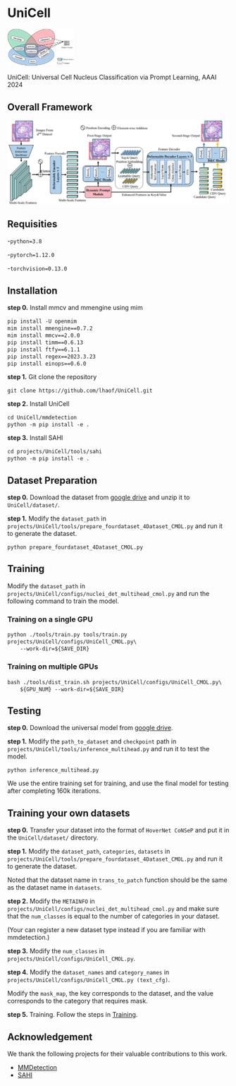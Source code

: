 # UniCell
<img src=./resources/intro.jpg width=30%/>

UniCell: Universal Cell Nucleus Classification via Prompt Learning, AAAI 2024

## Overall Framework
![](./resources/overall_framework.jpg)

## Requisities
-`python=3.8`

-`pytorch=1.12.0`

-`torchvision=0.13.0`

## Installation
**step 0.** Install mmcv and mmengine using mim
```
pip install -U openmim
mim install mmengine==0.7.2
mim install mmcv==2.0.0
pip install timm==0.6.13
pip install ftfy==6.1.1
pip install regex==2023.3.23
pip install einops==0.6.0
```
**step 1.** Git clone the repository
```
git clone https://github.com/lhaof/UniCell.git
```
**step 2.** Install UniCell
```
cd UniCell/mmdetection
python -m pip install -e .
```
**step 3.** Install SAHI
```
cd projects/UniCell/tools/sahi
python -m pip install -e .
```

## Dataset Preparation
**step 0.** Download the dataset from [google drive](https://drive.google.com/file/d/1VFQnAvVM918pS3co7J_hbGcGsOvJVuo1/view?usp=sharing) and unzip it to `UniCell/dataset/`.

**step 1.** Modify the `dataset_path` in `projects/UniCell/tools/prepare_fourdataset_4Dataset_CMOL.py` and run it to generate the dataset.
```
python prepare_fourdataset_4Dataset_CMOL.py
```

## Training
Modify the `dataset_path` in `projects/UniCell/configs/nuclei_det_multihead_cmol.py` and run the following command to train the model.
### Training on a single GPU
```shell
python ./tools/train.py tools/train.py projects/UniCell/configs/UniCell_CMOL.py\
	--work-dir=${SAVE_DIR}
```
### Training on multiple GPUs
```shell
bash ./tools/dist_train.sh projects/UniCell/configs/UniCell_CMOL.py\
    ${GPU_NUM} --work-dir=${SAVE_DIR}
```

## Testing
**step 0.** Download the universal model from [google drive](https://drive.google.com/file/d/1dLZj-R9cXhiRjvU2oKPsAM8qZN9079uZ/view?usp=sharing).

**step 1.** Modify the `path_to_dataset` and `checkpoint` path in `projects/UniCell/tools/inference_multihead.py` and run it to test the model.
```
python inference_multihead.py
```

We use the entire training set for training, and use the final model for testing after completing 160k iterations.


## Training your own datasets

**step 0.** Transfer your dataset into the format of `HoverNet CoNSeP` and put it in the `UniCell/dataset/` directory.

**step 1.** Modify the `dataset_path`, `categories`, `datasets` in `projects/UniCell/tools/prepare_fourdataset_4Dataset_CMOL.py` and run it to generate the dataset.

Noted that the dataset name in `trans_to_patch` function should be the same as the dataset name in `datasets`. 

**step 2.** Modify the `METAINFO` in `projects/UniCell/configs/nuclei_det_multihead_cmol.py` and make sure that the `num_classes` is equal to the number of categories in your dataset.

(Your can register a new dataset type instead if you are familiar with mmdetection.)

**step 3.** Modify the `num_classes` in `projects/UniCell/configs/UniCell_CMOL.py`.

**step 4.** Modify the `dataset_names` and `category_names` in `projects/UniCell/configs/UniCell_CMOL.py (text_cfg)`.

Modify the `mask_map`, the key corresponds to the dataset, and the value corresponds to the category that requires mask. 

**step 5.** Training. Follow the steps in [Training](#Training).


## Acknowledgement
We thank the following projects for their valuable contributions to this work.
- [MMDetection](https://github.com/open-mmlab/mmdetection)
- [SAHI](https://github.com/obss/sahi)